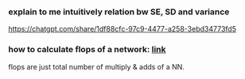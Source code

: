
### explain to me intuitively relation bw SE, SD and variance
https://chatgpt.com/share/1df88cfc-97c9-4477-a258-3ebd34773fd5


### how to calculate flops of a network: [link](https://www.perplexity.ai/search/how-to-calculate-flops-of-a-si-WdbTJ_jNSCS98Pvk4PA4pg?login-source=collections) 

flops are just total number of multiply & adds of a NN.